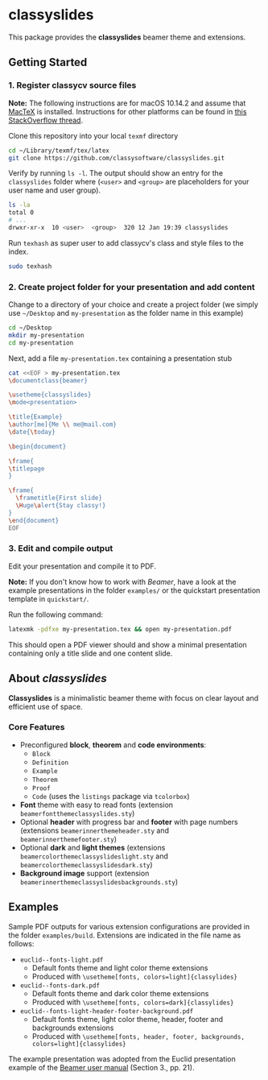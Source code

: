 # classyslides

This package provides the **classyslides** beamer theme and extensions.

## Getting Started

### 1. Register classycv source files

**Note:** The following instructions are for macOS 10.14.2 and assume that [MacTeX][2] is installed. Instructions for other platforms can be found in [this StackOverflow thread][1].

Clone this repository into your local `texmf` directory

```bash
cd ~/Library/texmf/tex/latex
git clone https://github.com/classysoftware/classyslides.git
```

Verify by running `ls -l`. The output should show an entry for the `classyslides` folder where (`<user>` and `<group>` are placeholders for your user name and user group).

```bash
ls -la
total 0
# ...
drwxr-xr-x  10 <user>  <group>  320 12 Jan 19:39 classyslides
```

Run `texhash` as super user to add classycv's class and style files to the index.

```bash
sudo texhash
```

### 2. Create project folder for your presentation and add content

Change to a directory of your choice and create a project folder (we simply use `~/Desktop` and `my-presentation` as the folder name in this example)

```bash
cd ~/Desktop
mkdir my-presentation
cd my-presentation
```

Next, add a file `my-presentation.tex` containing a presentation stub

```bash
cat <<EOF > my-presentation.tex
\documentclass{beamer}

\usetheme{classyslides}
\mode<presentation>

\title{Example}
\author[me]{Me \\ me@mail.com}
\date{\today}

\begin{document}

\frame{
\titlepage
}

\frame{
  \frametitle{First slide}
  \Huge\alert{Stay classy!}
}
\end{document}
EOF
```

### 3. Edit and compile output

Edit your presentation and compile it to PDF.

**Note:** If you don't know how to work with _Beamer_, have a look at the example presentations in the folder `examples/` or the quickstart presentation template in `quickstart/`.

Run the following command:

```bash
latexmk -pdfxe my-presentation.tex && open my-presentation.pdf
```

This should open a PDF viewer should and show a minimal presentation containing only a title slide and one content slide.

## About _classyslides_

**Classyslides** is a minimalistic beamer theme with focus on clear layout and efficient use of space.

### Core Features

- Preconfigured **block**, **theorem** and **code environments**:
  - `Block`
  - `Definition`
  - `Example`
  - `Theorem`
  - `Proof`
  - `Code` (uses the `listings` package via `tcolorbox`)
- **Font** theme with easy to read fonts (extension `beamerfontthemeclassyslides.sty`)
- Optional **header** with progress bar and **footer** with page numbers (extensions `beamerinnerthemeheader.sty` and `beamerinnerthemefooter.sty`)
- Optional **dark** and **light themes** (extensions `beamercolorthemeclassyslideslight.sty` and `beamercolorthemeclassyslidesdark.sty`)
- **Background image** support (extension `beamerinnerthemeclassyslidesbackgrounds.sty`)

## Examples

Sample PDF outputs for various extension configurations are provided in the folder `examples/build`. Extensions are indicated in the file name as follows:

- `euclid--fonts-light.pdf`
  - Default fonts theme and light color theme extensions
  - Produced with `\usetheme[fonts, colors=light]{classylides}`
- `euclid--fonts-dark.pdf`
  - Default fonts theme and dark color theme extensions
  - Produced with `\usetheme[fonts, colors=dark]{classylides}`
- `euclid--fonts-light-header-footer-background.pdf`
  - Default fonts theme, light color theme, header, footer and backgrounds extensions
  - Produced with `\usetheme[fonts, header, footer, backgrounds, colors=light]{classylides}`

The example presentation was adopted from the Euclid presentation example of the [Beamer user manual][2] (Section 3., pp. 21).

[1]: http://tex.stackexchange.com/questions/1137/where-do-i-place-my-own-sty-or-cls-files-to-make-them-available-to-all-my-te
[2]: https://ctan.org/pkg/beamer
